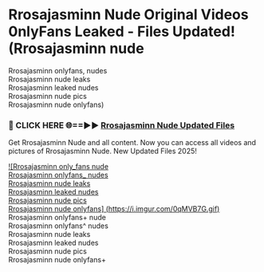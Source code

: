 # Rrosajasminn Nude Original Videos 0nlyFans Leaked - Files Updated! (Rrosajasminn nude<br>

Rrosajasminn onlyfans, nudes<br>
Rrosajasminn nude leaks<br>
Rrosajasminn leaked nudes<br>
Rrosajasminn nude pics<br>
Rrosajasminn nude onlyfans)

<h3>🔴 CLICK HERE 🌐==►► <a href="https://tinyurl.com/leaks-videos" rel="nofollow">Rrosajasminn Nude Updated Files</a></h3>

Get Rrosajasminn Nude and all content. Now you can access all videos and pictures of Rrosajasminn Nude. New Updated Files 2025!

[![Rrosajasminn only_fans nude<br>
Rrosajasminn onlyfans_ nudes<br>
Rrosajasminn nude leaks<br>
Rrosajasminn leaked nudes<br>
Rrosajasminn nude pics<br>
Rrosajasminn nude onlyfans]
(https://i.imgur.com/0qMVB7G.gif)](https://tinyurl.com/leaks-videos)
Rrosajasminn onlyfans+ nude<br>
Rrosajasminn onlyfans^ nudes<br>
Rrosajasminn nude leaks<br>
Rrosajasminn leaked nudes<br>
Rrosajasminn nude pics<br>
Rrosajasminn nude onlyfans+